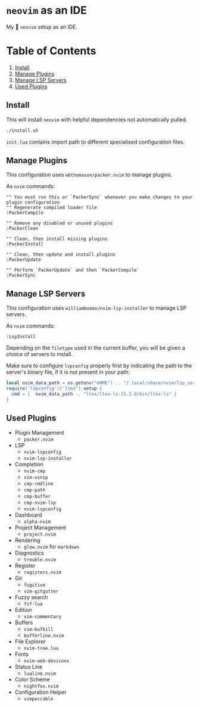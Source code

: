 # `neovim` as an IDE

My :monkey: `neovim` setup as an IDE.

# Table of Contents

  1. [Install](#install)
  2. [Manage Plugins](#manage-plugins)
  3. [Manage LSP Servers](#manage-lsp-servers)
  4. [Used Plugins](#used-plugins)

## Install

This will install `neovim` with helpful dependencies not automatically pulled.

```bash
./install.sh
```

`init.lua` contains import path to different specialised configuration files.


## Manage Plugins

This configuration uses `wbthomason/packer.nvim` to manage plugins.

As `nvim` commands:

```vim
"" You must run this or `PackerSync` whenever you make changes to your plugin configuration
"" Regenerate compiled loader file
:PackerCompile

"" Remove any disabled or unused plugins
:PackerClean

"" Clean, then install missing plugins
:PackerInstall

"" Clean, then update and install plugins
:PackerUpdate

"" Perform `PackerUpdate` and then `PackerCompile`
:PackerSync
```

## Manage LSP Servers

This configuration uses `williamboman/nvim-lsp-installer` to manage LSP servers.

As `nvim` commands:

```vim
:LspInstall
```

Depending on the `filetype` used in the current buffer, you will be given a choice
of servers to install.

Make sure to configure `lspconfig` properly first by indicating the path to the
server's binary file, if it is not present in your path:

```lua
local nvim_data_path = os.getenv("HOME") .. "/.local/share/nvim/lsp_servers/"
require('lspconfig')['ltex'].setup {
  cmd = {  nvim_data_path .. "ltex/ltex-ls-15.2.0/bin/ltex-ls" }
}
```

## Used Plugins

  * Plugin Management
    * `packer.nvim`
  * LSP
    * `nvim-lspconfig`
    * `nvim-lsp-installer`
  * Completion
    * `nvim-cmp`
    * `vim-vsnip`
    * `cmp-cmdline`
    * `cmp-path`
    * `cmp-buffer`
    * `cmp-nvim-lsp`
    * `nvim-lspconfig`
  * Dashboard
    * `alpha-nvim`
  * Project Management
    * `project.nvim`
  * Rendering
    * `glow.nvim` for `markdown`
  * Diagnostics
    * `trouble.nvim`
  * Register
    * `registers.nvim`
  * Git
    * `fugitive`
    * `vim-gitgutter`
  * Fuzzy search
    * `fzf-lua`
  * Edition
    * `vim-commentary`
  * Buffers
    * `vim-bufkill`
    * `bufferline.nvim`
  * File Explorer
    * `nvim-tree.lua`
  * Fonts
    * `nvim-web-devicons`
  * Status Line
    * `lualine.nvim`
  * Color Scheme
    * `nightfox.nvim`
  * Configuration Helper
    * `vimpeccable`
